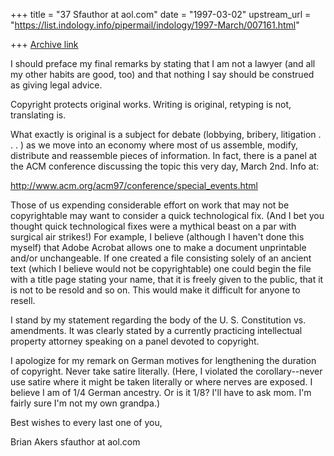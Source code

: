 +++
title = "37 Sfauthor at aol.com"
date = "1997-03-02"
upstream_url = "https://list.indology.info/pipermail/indology/1997-March/007161.html"

+++
[Archive link](https://list.indology.info/pipermail/indology/1997-March/007161.html)

I should preface my final remarks by stating that I am not a lawyer (and all
my other habits are good, too) and that nothing I say should be construed as
giving legal advice.

Copyright protects original works. Writing is original, retyping is not,
translating is.

What exactly is original is a subject for debate (lobbying, bribery,
litigation . . . ) as we move into an economy where most of us assemble,
modify, distribute and reassemble pieces of information. In fact, there is a
panel at the ACM conference discussing the topic this very day, March 2nd.
Info at:

http://www.acm.org/acm97/conference/special_events.html

Those of us expending considerable effort on work that may not be
copyrightable may want to consider a quick technological fix. (And I bet you
thought quick technological fixes were a mythical beast on a par with
surgical air strikes!) For example, I believe (although I haven't done this
myself) that Adobe Acrobat allows one to make a document unprintable and/or
unchangeable. If one created a file consisting solely of an ancient text
(which I believe would not be copyrightable) one could begin the file with a
title page stating your name, that it is freely given to the public, that it
is not to be resold and so on. This would make it difficult for anyone to
resell.

I stand by my statement regarding the body of the U. S. Constitution vs.
amendments. It was clearly stated by a currently practicing intellectual
property attorney speaking on a panel devoted to copyright. 

I apologize for my remark on German motives for lengthening the duration of
copyright. Never take satire literally. (Here, I violated the
corollary--never use satire where it might be taken literally or where nerves
are exposed. I believe I am of 1/4 German ancestry. Or is it 1/8? I'll have
to ask mom. I'm fairly sure I'm not my own grandpa.)

Best wishes to every last one of you,

Brian Akers
sfauthor at aol.com





